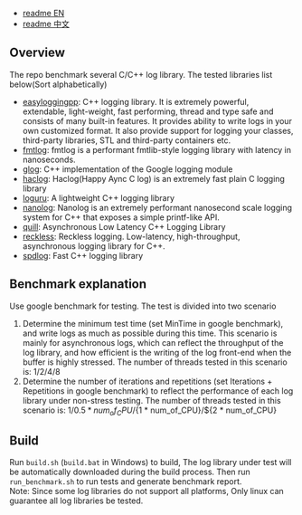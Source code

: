 * [readme EN](./README.md)
* [readme 中文](./README_cn.md)

## Overview
The repo benchmark several C/C++ log library. The tested libraries list below(Sort alphabetically)  
* [easyloggingpp](https://github.com/abumq/easyloggingpp): C++ logging library. It is extremely powerful, extendable, light-weight, fast performing, thread and type safe and consists of many built-in features. It provides ability to write logs in your own customized format. It also provide support for logging your classes, third-party libraries, STL and third-party containers etc.
* [fmtlog](https://github.com/MengRao/fmtlog): fmtlog is a performant fmtlib-style logging library with latency in nanoseconds.
* [glog](https://github.com/google/glog): C++ implementation of the Google logging module
* [haclog](https://github.com/MuggleWei/haclog): Haclog(Happy Aync C log) is an extremely fast plain C logging library
* [loguru](https://github.com/emilk/loguru): A lightweight C++ logging library
* [nanolog](https://github.com/PlatformLab/NanoLog): Nanolog is an extremely performant nanosecond scale logging system for C++ that exposes a simple printf-like API. 
* [quill](https://github.com/odygrd/quill): Asynchronous Low Latency C++ Logging Library
* [reckless](https://github.com/mattiasflodin/reckless/tree/master): Reckless logging. Low-latency, high-throughput, asynchronous logging library for C++.
* [spdlog](https://github.com/gabime/spdlog): Fast C++ logging library

## Benchmark explanation
Use google benchmark for testing. The test is divided into two scenario
1. Determine the minimum test time (set MinTime in google benchmark), and write logs as much as possible during this time. This scenario is mainly for asynchronous logs, which can reflect the throughput of the log library, and how efficient is the writing of the log front-end when the buffer is highly stressed. The number of threads tested in this scenario is: 1/2/4/8
2. Determine the number of iterations and repetitions (set Iterations + Repetitions in google benchmark) to reflect the performance of each log library under non-stress testing. The number of threads tested in this scenario is: 1/${0.5 * num_of_CPU}/${1 * num_of_CPU}/${2 * num_of_CPU}

## Build
Run `build.sh` (`build.bat` in Windows) to build, The log library under test will be automatically downloaded during the build process. Then run `run_benchmark.sh` to run tests and generate benchmark report.  
Note: Since some log libraries do not support all platforms, Only linux can guarantee all log libraries be tested.  
